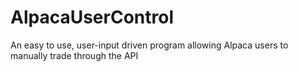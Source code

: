 # AlpacaUserControl
An easy to use, user-input driven program allowing Alpaca users to manually trade through the API
